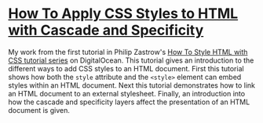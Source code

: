 # [How To Apply CSS Styles to HTML with Cascade and Specificity](https://www.digitalocean.com/community/tutorials/how-to-apply-css-styles-to-html-with-cascade-and-specificity)

My work from the first tutorial in Philip Zastrow's [How To Style HTML with CSS tutorial series](https://www.digitalocean.com/community/tutorial_series/how-to-style-html-with-css) on DigitalOcean. This tutorial gives an introduction to the different ways to add CSS styles to an HTML document. First this tutorial shows how both the `style` attribute and the `<style>` element can embed styles within an HTML document. Next this tutorial demonstrates how to link an HTML document to an external stylesheet. Finally, an introduction into how the cascade and specificity layers affect the presentation of an HTML document is given. 